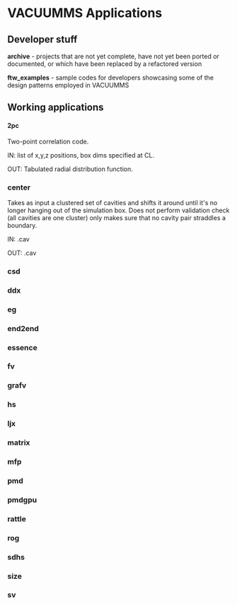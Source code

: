 # VACUUMMS Applications 


## Developer stuff

**archive** - projects that are not yet complete, have not yet been ported or documented, or which have been replaced by a refactored version

**ftw_examples** - sample codes for developers showcasing some of the design patterns employed in VACUUMMS

## Working applications

#### **2pc**

Two-point correlation code. 

IN: list of x,y,z positions, box dims specified at CL.

OUT: Tabulated radial distribution function.

### **center**

Takes as input a clustered set of cavities and shifts it around until it's no longer hanging out of the simulation box. Does not perform validation check (all cavities are one cluster) only makes sure that no cavity pair straddles a boundary.

IN:  .cav

OUT: .cav  

### **csd**

### **ddx**

### **eg**

### **end2end**

### **essence**

### **fv**

### **grafv**

### **hs**

### **ljx**

### **matrix**

### **mfp**

### **pmd**

### **pmdgpu**

### **rattle**

### **rog**

### **sdhs**

### **size**

### **sv**
